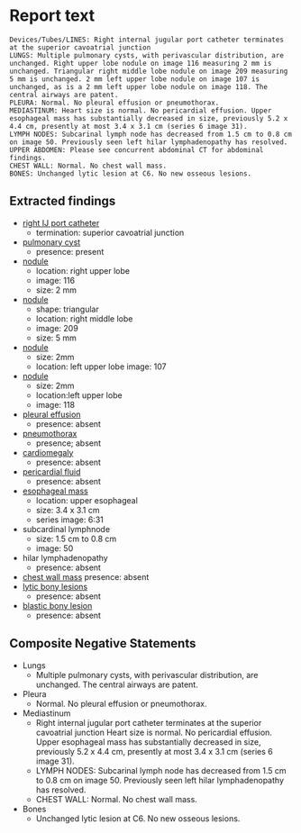 # Report text

```text
Devices/Tubes/LINES: Right internal jugular port catheter terminates at the superior cavoatrial junction
LUNGS: Multiple pulmonary cysts, with perivascular distribution, are unchanged. Right upper lobe nodule on image 116 measuring 2 mm is unchanged. Triangular right middle lobe nodule on image 209 measuring 5 mm is unchanged. 2 mm left upper lobe nodule on image 107 is unchanged, as is a 2 mm left upper lobe nodule on image 118. The central airways are patent.
PLEURA: Normal. No pleural effusion or pneumothorax.
MEDIASTINUM: Heart size is normal. No pericardial effusion. Upper esophageal mass has substantially decreased in size, previously 5.2 x 4.4 cm, presently at most 3.4 x 3.1 cm (series 6 image 31).
LYMPH NODES: Subcarinal lymph node has decreased from 1.5 cm to 0.8 cm on image 50. Previously seen left hilar lymphadenopathy has resolved.
UPPER ABDOMEN: Please see concurrent abdominal CT for abdominal findings.
CHEST WALL: Normal. No chest wall mass.
BONES: Unchanged lytic lesion at C6. No new osseous lesions.
```

## Extracted findings

- [right IJ port catheter](../../definitions/hood/tunneled-port-catheter.json)
  - termination: superior cavoatrial junction
- [pulmonary cyst](../../definitions/upmedic/Cyst.cde.md)
  - presence: present
- [nodule](../../definitions/hood/pulmonary-nodule.json)
  - location: right upper lobe
  - image: 116
  - size: 2 mm
- [nodule](../../definitions/hood/pulmonary-nodule.json)
  - shape: triangular
  - location: right middle lobe
  - image: 209
  - size: 5 mm
- [nodule](../../definitions/hood/pulmonary-nodule.json)
  - size: 2mm
  - location: left upper lobe
  image: 107
- [nodule](../../definitions/hood/pulmonary-nodule.json)
  - size: 2mm
  - location:left upper lobe
  - image: 118
- [pleural effusion](../../definitions/hood/pleural-effusion.json)
  - presence: absent
- [pneumothorax](../../definitions/hood/pneumothorax.md)
  - presence; absent
- [cardiomegaly](../../definitions/upmedic/Cardiomegaly.cde.md)
  - presence: absent
- [pericardial fluid](../../definitions/hood/pericardial-effusion.md)
  - presence: absent
- [esophageal mass](../../definitions/hood/esophageal-mass.md)
  - location: upper esophageal
  - size: 3.4 x 3.1 cm
  - series image: 6:31
- subcardinal lymphnode
  - size: 1.5 cm to 0.8 cm
  - image: 50
- hilar lymphadenopathy
  - presence: absent
- [chest wall mass](../../definitions/nuance/chest_wall_mass.json)
  presence: absent
- [lytic bony lesions](../../definitions/hood/lytic-lesion.md)
  - presence: absent
- [blastic bony lesion](../../definitions/hood/sclerotic-lesion.md)
  - presence: absent

## Composite Negative Statements

- Lungs
  - Multiple pulmonary cysts, with perivascular distribution, are unchanged. The central airways are patent.
- Pleura
  - Normal. No pleural effusion or pneumothorax.
- Mediastinum
  - Right internal jugular port catheter terminates at the superior cavoatrial junction
Heart size is normal. No pericardial effusion. Upper esophageal mass has substantially decreased in size, previously 5.2 x 4.4 cm, presently at most 3.4 x 3.1 cm (series 6 image 31).
  - LYMPH NODES: Subcarinal lymph node has decreased from 1.5 cm to 0.8 cm on image 50. Previously seen left hilar lymphadenopathy has resolved.
  - CHEST WALL: Normal. No chest wall mass.
- Bones
  - Unchanged lytic lesion at C6. No new osseous lesions.
  